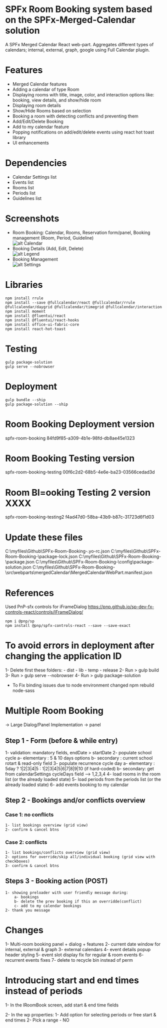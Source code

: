 # SPFx Room Booking system based on the SPFx-Merged-Calendar solution
A SPFx Merged Calendar React web-part. Aggregates different types of calendars; internal, external, graph, google using Full Calendar plugin.

# Features
- Merged Calendar features
- Adding a calendar of type Room
- Displaying rooms with title, image, color, and interaction options like: booking, view details, and show/hide room
- Displaying room details
- Show/Hide Rooms based on selection
- Booking a room with detecting conflicts and preventing them
- Add/Edit/Delete Booking
- Add to my calendar feature
- Popping notifications on add/edit/delete events using react hot toast library
- UI enhancements

# Dependencies
- Calendar Settings list
- Events list
- Rooms list
- Periods list 
- Guidelines list


# Screenshots
- Room Booking: Calendar, Rooms, Reservation form/panel, Booking management (Room, Period, Guideline) <br/>
![alt Calendar](https://github.com/Maya-Mostafa/SPFx-Room-Booking-/blob/main/RoomBooking.png) <br/>
- Booking Details (Add, Edit, Delete) <br/>
![alt Legend](https://github.com/Maya-Mostafa/SPFx-Room-Booking-/blob/main/RoomBookingDetails.png) <br/>
- Booking Management <br/>
![alt Settings](https://github.com/Maya-Mostafa/SPFx-Room-Booking-/blob/main/AddEditRoom.png) <br/>

# Libraries 
`npm install rrule`<br/>
`npm install --save @fullcalendar/react @fullcalendar/rrule @fullcalendar/daygrid @fullcalendar/timegrid @fullcalendar/interaction`<br/>
`npm install moment`<br/>
`npm install @fluentui/react`<br/>
`npm install @fluentui/react-hooks`<br/>
`npm install office-ui-fabric-core`<br/>
`npm install react-hot-toast`

# Testing
`gulp package-solution`<br/>
`gulp serve --nobrowser`

# Deployment
`gulp bundle --ship`<br/>
`gulp package-solution --ship`

# Room Booking Deployment version 
spfx-room-booking
84fd9f85-a309-4b1e-98fd-db8ae45e1323

# Room Booking Testing version
spfx-room-booking-testing
00f6c2d2-68b5-4e6e-ba23-03566cedad3d

# Room Bl=ooking Testing 2 version XXXX
spfx-room-booking-testing2
f4ad47d0-58ba-43b9-b87c-31723d6f1d03

# Update these files 
C:\myfiles\Github\SPFx-Room-Booking-\.yo-rc.json
C:\myfiles\Github\SPFx-Room-Booking-\package-lock.json
C:\myfiles\Github\SPFx-Room-Booking-\package.json
C:\myfiles\Github\SPFx-Room-Booking-\config\package-solution.json
C:\myfiles\Github\SPFx-Room-Booking-\src\webparts\mergedCalendar\MergedCalendarWebPart.manifest.json


# References
Used PnP-sfx controls for iFrameDialog
https://pnp.github.io/sp-dev-fx-controls-react/controls/IFrameDialog/

`npm i @pnp/sp` <br/>
`npm install @pnp/spfx-controls-react --save --save-exact` <br/>


# To avoid errors in deployment after changing the application ID
1- Delete first these folders:
    - dist
    - lib
    - temp
    - release
2- Run > gulp build
3- Run > gulp serve --nobrowser
4- Run > gulp package-solution 


- To Fix binding issues due to node environment changed
npm rebuild node-sass


#  Multiple Room Booking
-> Large Dialog/Panel Implementation -> panel

## Step 1 - Form (before & while entry) 
1- validation: mandatory fields, endDate > startDate
2- populate school cycle
	a- elementary : 5 & 10 days options
	b- secondary : current school rotart & read-only field
3- populate recurrence cycle day
	a- elementary : 5day ? 1|2|3|4|5 : 1|2|3|4|5|6|7|8|9|10 (if hard-coded)
	b- secondary: get from calendarSettings cycleDays field --> 1,2,3,4
4- load rooms in the room list (or the already loaded state)
5- load periods from the periods list (or the already loaded state)
6- add events booking to my calendar

## Step 2 - Bookings and/or conflicts overview
### Case 1: no conflicts
    1- list bookings overview (grid view)
    2- confirm & cancel btns
### Case 2: conflicts
    1- list bookings/conflicts overview (grid view)
    2- options for override/skip all/individual booking (grid view with checkboxes)
    3- confirm & cancel btns

## Steps 3 - Booking action (POST)
    1- showing preloader with user friendly message during: 
        a- bookings
        b- delete the prev booking if this an overridde(conflict)
        c- add to my calendar bookings
    2- thank you message



# Changes
1- Multi-room booking panel + dialog + features
2- current date window for internal, external & graph
3- external calendars
4- event details popup header styling
5- event slot display fix for regular & room events
6- recurrent events fixes
7- delete to recycle bin instead of perm


# Introducing start and end times instead of periods
1- In the IRoomBook screen, add start & end time fields


2- In the wp properties:
    1- Add  option for selecting periods or free start & end times
    2- Pick a range - NO




















    